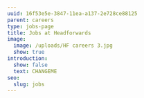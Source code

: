 ```yaml
---
uuid: 16f53e5e-3847-11ea-a137-2e728ce88125
parent: careers
type: jobs-page
title: Jobs at Headforwards
image:
  image: /uploads/HF careers 3.jpg
  show: true
introduction:
  show: false
  text: CHANGEME
seo:
  slug: jobs
---
```


